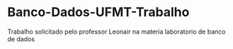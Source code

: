 # Banco-Dados-UFMT-Trabalho
 Trabalho solicitado pelo professor Leonair na materia laboratorio de banco de dados 
